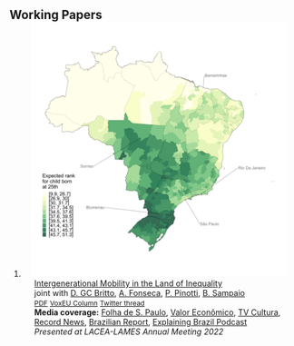 <h2 id="publications" style="margin: 2px 0px -15px;">Working Papers</h2>

<div class="publications">
<ol class="bibliography">

<li>
<div class="pub-row">

  <div class="col-sm-3 abbr" style="position: relative;padding-right: 15px;padding-left: 15px;">
    <img src="assets/img/igm_map.jpeg" class="teaser img-fluid z-depth-1">
  </div>

  <div class="col-sm-9" style="position: relative;padding-right: 15px;padding-left: 20px;">
    <div class="title"><a href="https://www.dropbox.com/s/u1juunq4syd983q/2022_09_30_IGM_BFPSW.pdf?dl=0">Intergenerational Mobility in the Land of Inequality</a></div>
    <div class="author">joint with <a href="https://sites.google.com/site/diogobrittoecon/">D. GC Britto</a>, <a href="https://sites.google.com/view/alexandrefonseca/research">A. Fonseca</a>, <a href="https://sites.google.com/view/paolo-pinotti/home">P. Pinotti</a>, <a href="https://sites.google.com/view/brenosampaio/personal-info">B. Sampaio</a></div> 
     <div class="links"> 
    <a href="https://www.dropbox.com/s/u1juunq4syd983q/2022_09_30_IGM_BFPSW.pdf?dl=0" class="btn btn-sm z-depth-0" role="button" target="_blank" style="font-size:12px;">PDF</a>
      <a href="https://cepr.org/voxeu/columns/intergenerational-mobility-land-inequality-case-brazil?s=08" class="btn btn-sm z-depth-0" role="button" target="_blank" style="font-size:12px;">VoxEU Column</a>
      <a href="https://twitter.com/LucasWarwar/status/1575816049899016196" class="btn btn-sm z-depth-0" role="button" target="_blank" style="font-size:12px;">Twitter thread</a>
    </div>
    <div class="media"><strong>Media coverage:</strong> <a href="https://www1.folha.uol.com.br/mercado/2022/10/filhos-de-familias-pobres-tem-so-25-de-chance-de-chegar-ao-topo-no-brasil.shtml">Folha de S. Paulo</a>, <a href="https://valor.globo.com/brasil/noticia/2022/10/16/no-brasil-local-de-nascimento-afeta-chance-de-subir-na-vida.ghtml">Valor Econômico</a>, <a href="https://www.youtube.com/watch?v=m34jYxxl_10&t=2410s">TV Cultura</a>, <a href="https://www.youtube.com/watch?v=jcQ_R7_w0ZI&t=1254s">Record News</a>, <a href="https://brazilian.report/society/2022/10/19/meritocracy-fallacy-inequality/">Brazilian Report</a>, <a href="https://open.spotify.com/episode/5AiF7ihuLGAjRJimh3aQVV?si=eb9f662f72304367">Explaining Brazil Podcast</a></div>
    <div class="present"><em>Presented at LACEA-LAMES Annual Meeting 2022</em> </div>
  </div>
</div>
</li>
  
<br>

</ol>
</div>
